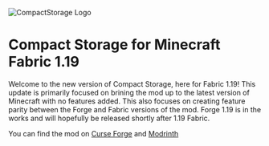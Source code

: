 ![CompactStorage Logo](https://i.imgur.com/QY6VKau.jpg)
# Compact Storage for Minecraft Fabric 1.19
Welcome to the new version of Compact Storage, here for Fabric 1.19! This update is primarily focused
on brining the mod up to the latest version of Minecraft with no features added. This also focuses on creating feature parity
between the Forge and Fabric versions of the mod. Forge 1.19 is in the works and will
hopefully be released shortly after 1.19 Fabric. 

You can find the mod on [Curse Forge](https://www.curseforge.com/minecraft/mc-mods/compactstorage) and [Modrinth](https://modrinth.com/mod/compact_storage)